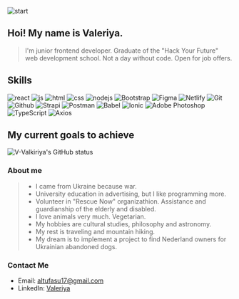 ![start](https://cdn.discordapp.com/attachments/1103386023741902961/1108440552480977067/IMG_0344.JPG)

## Hoi! My name is Valeriya.
> I'm junior frontend developer. Graduate of the "Hack Your Future" web development school. Not a day without code. Open for job offers.

## Skills
![react](https://img.shields.io/badge/React-20232A?style=for-the-badge&logo=react&logoColor=61DAFB)
![js](https://img.shields.io/badge/javascript%20-%23323330.svg?&style=for-the-badge&logo=javascript&logoColor=%23F7DF1E)
![html](https://img.shields.io/badge/HTML5%20-%23E34F26.svg?style=for-the-badge&logo=html5&logoColor=white)
![css](https://img.shields.io/badge/CSS%20-%231572B6.svg?style=for-the-badge&logo=css3&logoColor=white)
![nodejs](https://img.shields.io/badge/node.js%20-%2343853D.svg?&style=for-the-badge&logo=node.js&logoColor=white)
![Bootstrap](https://img.shields.io/badge/bootstrap-%23563D7C.svg?style=for-the-badge&logo=bootstrap&logoColor=white)
![Figma](https://img.shields.io/badge/figma-%23F24E1E.svg?style=for-the-badge&logo=figma&logoColor=white)
![Netlify](https://img.shields.io/badge/Netlify-00C7B7?style=for-the-badge&logo=netlify&logoColor=white)
![Git](https://img.shields.io/badge/git-F05032?style=for-the-badge&logo=git&logoColor=white)
![Github](https://img.shields.io/badge/github-181717?style=for-the-badge&logo=github&logoColor=white)
![Strapi](https://img.shields.io/badge/strapi-2F2E8B?style=for-the-badge&logo=strapi&logoColor=white)
![Postman](https://img.shields.io/badge/postman-FF6C37?style=for-the-badge&logo=postman&logoColor=white)
![Babel](https://img.shields.io/badge/babel-5A29E4?style=for-the-badge&logo=babel&logoColor=white)
![Ionic](https://img.shields.io/badge/ionic-3880FF?style=for-the-badge&logo=ionic&logoColor=white)
![Adobe Photoshop](https://img.shields.io/badge/adobe_photoshop-5A29E4?style=for-the-badge&logo=adobephotoshop&logoColor=white)
![TypeScript](https://img.shields.io/badge/typescript-3178C6?style=for-the-badge&logo=typescript&logoColor=white)
![Axios](https://img.shields.io/badge/axios-5A29E4?style=for-the-badge&logo=axios&logoColor=white)


## My current goals to achieve
![V-Valkiriya's GitHub status](https://github-readme-stats.vercel.app/api?username=V-Valkiriya&theme=outrun&show_icons=true)

### About me

>- I came from Ukraine because war.
>- University education in advertising, but I like programming more.
>- Volunteer in "Rescue Now" organizathion. Assistance and guardianship of the elderly and disabled.
>- I love animals very much. Vegetarian.
>- My hobbies are cultural studies, philosophy and astronomy.
>- My rest is traveling and mountain hiking.
>- My dream is to implement a project to find Nederland owners for Ukrainian abandoned dogs.


### Contact Me
- Email: altufasu17@gmail.com
- LinkedIn: [Valeriya](linkedin.com/in/valeriya-semenova-4b7474266)


